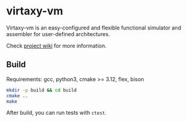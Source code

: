 # virtaxy-vm

Virtaxy-vm is an easy-configured and flexible functional simulator and assembler for user-defined architectures.

Check [project wiki](https://github.com/trexxet/virtaxy-vm/wiki) for more information.

## Build
Requirements: gcc, python3, cmake >= 3.12, flex, bison
```sh
mkdir -p build && cd build
cmake ..
make
```
After build, you can run tests with `ctest`.

